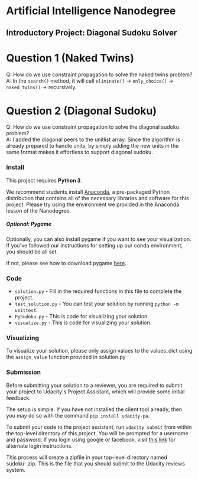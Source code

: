 # Artificial Intelligence Nanodegree
## Introductory Project: Diagonal Sudoku Solver

# Question 1 (Naked Twins)
Q: How do we use constraint propagation to solve the naked twins problem?  
A: In the `search()` method, it will call `eliminate()` -> `only_choice()` -> `naked_twins()` -> recursively.

# Question 2 (Diagonal Sudoku)
Q: How do we use constraint propagation to solve the diagonal sudoku problem?  
A: I added the diagonal peers to the unitlist array. Since the algorithm is already prepared to handle units, by simply adding the new units in the same format makes it effortless to support diagonal sudoku.

### Install

This project requires **Python 3**.

We recommend students install [Anaconda](https://www.continuum.io/downloads), a pre-packaged Python distribution that contains all of the necessary libraries and software for this project. 
Please try using the environment we provided in the Anaconda lesson of the Nanodegree.

##### Optional: Pygame

Optionally, you can also install pygame if you want to see your visualization. If you've followed our instructions for setting up our conda environment, you should be all set.

If not, please see how to download pygame [here](http://www.pygame.org/download.shtml).

### Code

* `solution.py` - Fill in the required functions in this file to complete the project.
* `test_solution.py` - You can test your solution by running `python -m unittest`.
* `PySudoku.py` - This is code for visualizing your solution.
* `visualize.py` - This is code for visualizing your solution.

### Visualizing

To visualize your solution, please only assign values to the values_dict using the `assign_value` function provided in solution.py

### Submission
Before submitting your solution to a reviewer, you are required to submit your project to Udacity's Project Assistant, which will provide some initial feedback.  

The setup is simple.  If you have not installed the client tool already, then you may do so with the command `pip install udacity-pa`.  

To submit your code to the project assistant, run `udacity submit` from within the top-level directory of this project.  You will be prompted for a username and password.  If you login using google or facebook, visit [this link](https://project-assistant.udacity.com/auth_tokens/jwt_login) for alternate login instructions.

This process will create a zipfile in your top-level directory named sudoku-<id>.zip.  This is the file that you should submit to the Udacity reviews system.


